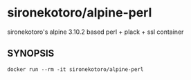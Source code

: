 # sironekotoro/alpine-perl

sironekotoro's alpine 3.10.2 based perl + plack + ssl container

## SYNOPSIS

    docker run --rm -it sironekotoro/alpine-perl


